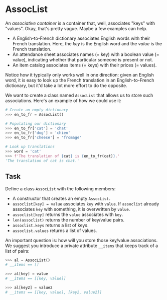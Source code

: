 # AssocList

An _associative container_ is a container that, well, associates "keys" with "values".
Okay, that's pretty vague.
Maybe a few examples can help.

* A English-to-French dictionary associates English words with their French translation.
  Here, the _key_ is the English word and the _value_ is the French translation.
* An attendance sheet associates names (= key) with a boolean value (= value), indicating whether that particular someone is present or not.
* An item catalog associates items (= keys) with their prices (= values).

Notice how it typically only works well in one direction: given an English word, it is easy to look up the French translation in an English-to-French dictionary, but it'd take a lot more effort to do the opposite.

We want to create a class named `AssocList` that allows us to store such associations.
Here's an example of how we could use it:

```python
# Create an empty dictionary
>>> en_to_fr = AssocList()

# Populating our dictionary
>>> en_to_fr['cat'] = 'chat'
>>> en_to_fr['dog'] = 'chien'
>>> en_to_fr['cheese'] = 'fromage'

# Look up translations
>>> word = 'cat'
>>> f'The translation of {cat} is {en_to_fr(cat)}.'
'The translation of cat is chat.'
```

## Task

Define a class `AssocList` with the following members:

* A constructor that creates an empty `AssocList`.
* `assoclist[key] = value` associates `key` with `value`.
  If `assoclist` already associates `key` with something, it is overwritten by `value`.
* `assoclist[key]` returns the `value` associates with `key`.
* `len(assoclist)` returns the number of key/value pairs.
* `assoclist.keys` returns a list of keys.
* `assoclist.values` returns a list of values.

An important question is: how will you store those key/value associations.
We suggest you introduce a private attribute `__items` that keeps track of a list of pairs:

```python
>>> al = AssocList()
# __items == []

>>> al[key] = value
# __items == [[key, value]]

>>> al[key2] = value2
# __items == [[key, value], [key2, value2]]
```
